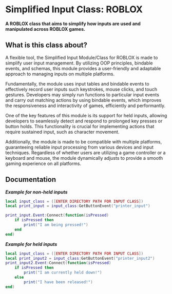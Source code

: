 # Simplified Input Class: ROBLOX
**A ROBLOX class that aims to simplify how inputs are used and manipulated across ROBLOX games.**

## What is this class about?
A flexible tool, the Simplified Input Module/Class for ROBLOX is made to simplify user input management. By utilizing OOP principles, bindable events, and schemas, this module provides a user-friendly and adaptable approach to managing inputs on multiple platforms.

Fundamentally, the module uses input tables and bindable events to effectively record user inputs such keystrokes, mouse clicks, and touch gestures. Developers may simply run functions to particular input events and carry out matching actions by using bindable events, which improves the responsiveness and interactivity of games, efficiently and performantly.

One of the key features of this module is its support for held inputs, allowing developers to seamlessly detect and respond to prolonged key presses or button holds. This functionality is crucial for implementing actions that require sustained input, such as character movement.

Additionally, the module is made to be compatible with multiple platforms, guaranteeing reliable input processing from various devices and input techniques. Regardless of whether users are utilizing a game controller or a keyboard and mouse, the module dynamically adjusts to provide a smooth gaming experience on all platforms.

## Documentation

***Example for non-held inputs***
```lua
local input_class = ([ENTER DIRECTORY PATH FOR INPUT CLASS])
local print_input = input_class:GetButtonEvent("printer_input")

print_input.Event:Connect(function(isPressed)
    if isPressed then
        print("I am being pressed!")
    end
end)
```

***Example for held inputs***
```lua
local input_class = ([ENTER DIRECTORY PATH FOR INPUT CLASS])
local print_input2 = input_class:GetButtonEvent("printer_input2")
print_input2.Event:Connect(function(isPressed)
    if isPressed then
        print("I am currently held down!")
    else
        print("I have been released!")
end)
```
